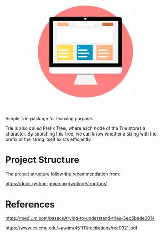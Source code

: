 <h1 align="center">
<img src="cover.svg" width="300">
</h1><br>

Simple Trie package for learning purpose.

Trie is also called Prefix Tree, where each node of the Trie stores a character. By searching this tree, we can know whether a string with the prefix or the string itself exists efficiently.

# Project Structure

The project structure follow the recommendation from:

https://docs.python-guide.org/writing/structure/

# References

https://medium.com/basecs/trying-to-understand-tries-3ec6bede0014

https://www.cs.cmu.edu/~avrim/451f11/recitations/rec0921.pdf

